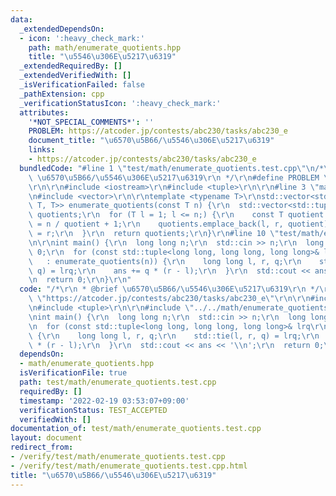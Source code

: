 ```yaml
---
data:
  _extendedDependsOn:
  - icon: ':heavy_check_mark:'
    path: math/enumerate_quotients.hpp
    title: "\u5546\u306E\u5217\u6319"
  _extendedRequiredBy: []
  _extendedVerifiedWith: []
  _isVerificationFailed: false
  _pathExtension: cpp
  _verificationStatusIcon: ':heavy_check_mark:'
  attributes:
    '*NOT_SPECIAL_COMMENTS*': ''
    PROBLEM: https://atcoder.jp/contests/abc230/tasks/abc230_e
    document_title: "\u6570\u5B66/\u5546\u306E\u5217\u6319"
    links:
    - https://atcoder.jp/contests/abc230/tasks/abc230_e
  bundledCode: "#line 1 \"test/math/enumerate_quotients.test.cpp\"\n/*\r\n * @brief\
    \ \u6570\u5B66/\u5546\u306E\u5217\u6319\r\n */\r\n#define PROBLEM \"https://atcoder.jp/contests/abc230/tasks/abc230_e\"\
    \r\n\r\n#include <iostream>\r\n#include <tuple>\r\n\r\n#line 3 \"math/enumerate_quotients.hpp\"\
    \n#include <vector>\r\n\r\ntemplate <typename T>\r\nstd::vector<std::tuple<T,\
    \ T, T>> enumerate_quotients(const T n) {\r\n  std::vector<std::tuple<T, T, T>>\
    \ quotients;\r\n  for (T l = 1; l <= n;) {\r\n    const T quotient = n / l, r\
    \ = n / quotient + 1;\r\n    quotients.emplace_back(l, r, quotient);\r\n    l\
    \ = r;\r\n  }\r\n  return quotients;\r\n}\r\n#line 10 \"test/math/enumerate_quotients.test.cpp\"\
    \n\r\nint main() {\r\n  long long n;\r\n  std::cin >> n;\r\n  long long ans =\
    \ 0;\r\n  for (const std::tuple<long long, long long, long long>& lrq\r\n    \
    \   : enumerate_quotients(n)) {\r\n    long long l, r, q;\r\n    std::tie(l, r,\
    \ q) = lrq;\r\n    ans += q * (r - l);\r\n  }\r\n  std::cout << ans << '\\n';\r\
    \n  return 0;\r\n}\r\n"
  code: "/*\r\n * @brief \u6570\u5B66/\u5546\u306E\u5217\u6319\r\n */\r\n#define PROBLEM\
    \ \"https://atcoder.jp/contests/abc230/tasks/abc230_e\"\r\n\r\n#include <iostream>\r\
    \n#include <tuple>\r\n\r\n#include \"../../math/enumerate_quotients.hpp\"\r\n\r\
    \nint main() {\r\n  long long n;\r\n  std::cin >> n;\r\n  long long ans = 0;\r\
    \n  for (const std::tuple<long long, long long, long long>& lrq\r\n       : enumerate_quotients(n))\
    \ {\r\n    long long l, r, q;\r\n    std::tie(l, r, q) = lrq;\r\n    ans += q\
    \ * (r - l);\r\n  }\r\n  std::cout << ans << '\\n';\r\n  return 0;\r\n}\r\n"
  dependsOn:
  - math/enumerate_quotients.hpp
  isVerificationFile: true
  path: test/math/enumerate_quotients.test.cpp
  requiredBy: []
  timestamp: '2022-02-19 03:53:07+09:00'
  verificationStatus: TEST_ACCEPTED
  verifiedWith: []
documentation_of: test/math/enumerate_quotients.test.cpp
layout: document
redirect_from:
- /verify/test/math/enumerate_quotients.test.cpp
- /verify/test/math/enumerate_quotients.test.cpp.html
title: "\u6570\u5B66/\u5546\u306E\u5217\u6319"
---
```

